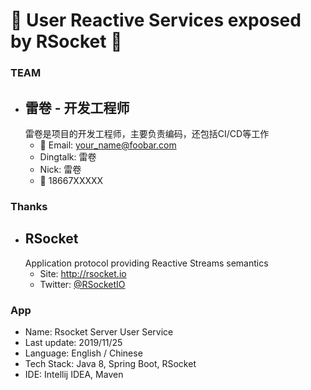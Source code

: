 # :rainbow: User Reactive Services exposed by RSocket :rainbow:

### TEAM

* 雷卷 - 开发工程师
  ----------
  雷卷是项目的开发工程师，主要负责编码，还包括CI/CD等工作
    - :email: Email: your_name@foobar.com
	- Dingtalk: 雷卷
	- Nick: 雷卷
	- :iphone: 18667XXXXX

### Thanks

* RSocket
  ---
  Application protocol providing Reactive Streams semantics
    - Site: http://rsocket.io
    - Twitter: [@RSocketIO](https://twitter.com/RSocketIO)


### App

* Name: Rsocket Server User Service
* Last update: 2019/11/25
* Language: English / Chinese
* Tech Stack: Java 8, Spring Boot, RSocket
* IDE: Intellij IDEA, Maven

